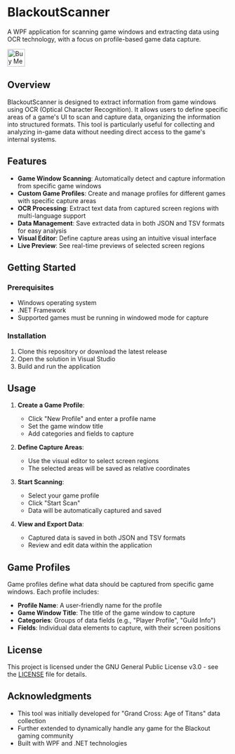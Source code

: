 # BlackoutScanner

A WPF application for scanning game windows and extracting data using OCR technology, with a focus on profile-based game data capture.

<a href="https://www.buymeacoffee.com/throndir" target="_blank"><img src="https://cdn.buymeacoffee.com/buttons/v2/default-yellow.png" alt="Buy Me A Coffee" style="height: 40px !important;" ></a>

## Overview

BlackoutScanner is designed to extract information from game windows using OCR (Optical Character Recognition). It allows users to define specific areas of a game's UI to scan and capture data, organizing the information into structured formats. This tool is particularly useful for collecting and analyzing in-game data without needing direct access to the game's internal systems.

## Features

- **Game Window Scanning**: Automatically detect and capture information from specific game windows
- **Custom Game Profiles**: Create and manage profiles for different games with specific capture areas
- **OCR Processing**: Extract text data from captured screen regions with multi-language support
- **Data Management**: Save extracted data in both JSON and TSV formats for easy analysis
- **Visual Editor**: Define capture areas using an intuitive visual interface
- **Live Preview**: See real-time previews of selected screen regions

## Getting Started

### Prerequisites

- Windows operating system
- .NET Framework
- Supported games must be running in windowed mode for capture

### Installation

1. Clone this repository or download the latest release
2. Open the solution in Visual Studio
3. Build and run the application

## Usage

1. **Create a Game Profile**:
   - Click "New Profile" and enter a profile name
   - Set the game window title
   - Add categories and fields to capture

2. **Define Capture Areas**:
   - Use the visual editor to select screen regions
   - The selected areas will be saved as relative coordinates

3. **Start Scanning**:
   - Select your game profile
   - Click "Start Scan"
   - Data will be automatically captured and saved

4. **View and Export Data**:
   - Captured data is saved in both JSON and TSV formats
   - Review and edit data within the application

## Game Profiles

Game profiles define what data should be captured from specific game windows. Each profile includes:

- **Profile Name**: A user-friendly name for the profile
- **Game Window Title**: The title of the game window to capture
- **Categories**: Groups of data fields (e.g., "Player Profile", "Guild Info")
- **Fields**: Individual data elements to capture, with their screen positions

## License

This project is licensed under the GNU General Public License v3.0 - see the [LICENSE](LICENSE) file for details.

## Acknowledgments

- This tool was initially developed for "Grand Cross: Age of Titans" data collection
- Further extended to dynamically handle any game for the Blackout gaming community
- Built with WPF and .NET technologies

